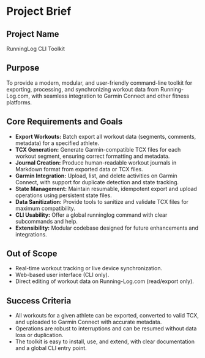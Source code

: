 # Project Brief

## Project Name
RunningLog CLI Toolkit

## Purpose
To provide a modern, modular, and user-friendly command-line toolkit for exporting, processing, and synchronizing workout data from Running-Log.com, with seamless integration to Garmin Connect and other fitness platforms.

## Core Requirements and Goals

- **Export Workouts:** Batch export all workout data (segments, comments, metadata) for a specified athlete.
- **TCX Generation:** Generate Garmin-compatible TCX files for each workout segment, ensuring correct formatting and metadata.
- **Journal Creation:** Produce human-readable workout journals in Markdown format from exported data or TCX files.
- **Garmin Integration:** Upload, list, and delete activities on Garmin Connect, with support for duplicate detection and state tracking.
- **State Management:** Maintain resumable, idempotent export and upload operations using persistent state files.
- **Data Sanitization:** Provide tools to sanitize and validate TCX files for maximum compatibility.
- **CLI Usability:** Offer a global runninglog command with clear subcommands and help.
- **Extensibility:** Modular codebase designed for future enhancements and integrations.

## Out of Scope
- Real-time workout tracking or live device synchronization.
- Web-based user interface (CLI only).
- Direct editing of workout data on Running-Log.com (read/export only).

## Success Criteria
- All workouts for a given athlete can be exported, converted to valid TCX, and uploaded to Garmin Connect with accurate metadata.
- Operations are robust to interruptions and can be resumed without data loss or duplication.
- The toolkit is easy to install, use, and extend, with clear documentation and a global CLI entry point.

